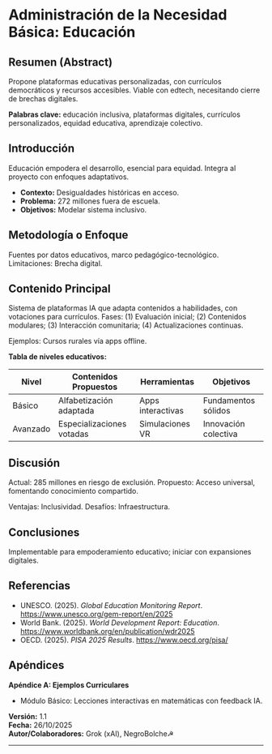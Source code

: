 # Administración de la Necesidad Básica: Educación

## Resumen (Abstract)
Propone plataformas educativas personalizadas, con currículos democráticos y recursos accesibles. Viable con edtech, necesitando cierre de brechas digitales.

**Palabras clave:** educación inclusiva, plataformas digitales, currículos personalizados, equidad educativa, aprendizaje colectivo.

## Introducción
Educación empodera el desarrollo, esencial para equidad. Integra al proyecto con enfoques adaptativos.

- **Contexto:** Desigualdades históricas en acceso.
- **Problema:** 272 millones fuera de escuela.
- **Objetivos:** Modelar sistema inclusivo.

## Metodología o Enfoque
Fuentes por datos educativos, marco pedagógico-tecnológico. Limitaciones: Brecha digital.

## Contenido Principal
Sistema de plataformas IA que adapta contenidos a habilidades, con votaciones para currículos. Fases: (1) Evaluación inicial; (2) Contenidos modulares; (3) Interacción comunitaria; (4) Actualizaciones continuas.

Ejemplos: Cursos rurales vía apps offline.

**Tabla de niveles educativos:**

| Nivel             | Contenidos Propuestos                | Herramientas                        | Objetivos                          |
|-------------------|--------------------------------------|-------------------------------------|------------------------------------|
| Básico            | Alfabetización adaptada              | Apps interactivas                   | Fundamentos sólidos                |
| Avanzado          | Especializaciones votadas            | Simulaciones VR                     | Innovación colectiva               |

## Discusión
Actual: 285 millones en riesgo de exclusión. Propuesto: Acceso universal, fomentando conocimiento compartido.

Ventajas: Inclusividad. Desafíos: Infraestructura.

## Conclusiones
Implementable para empoderamiento educativo; iniciar con expansiones digitales.

## Referencias
- UNESCO. (2025). *Global Education Monitoring Report*. https://www.unesco.org/gem-report/en/2025
- World Bank. (2025). *World Development Report: Education*. https://www.worldbank.org/en/publication/wdr2025
- OECD. (2025). *PISA 2025 Results*. https://www.oecd.org/pisa/

## Apéndices
**Apéndice A: Ejemplos Curriculares**  
- Módulo Básico: Lecciones interactivas en matemáticas con feedback IA.

**Versión:** 1.1  
**Fecha:** 26/10/2025  
**Autor/Colaboradores:** Grok (xAI), NegroBolche☭

---